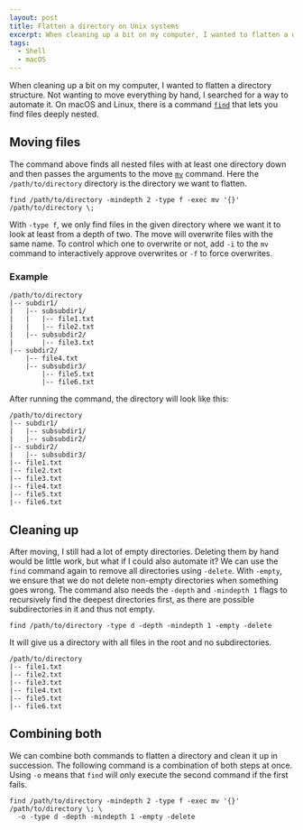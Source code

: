 ```yaml
---
layout: post
title: Flatten a directory on Unix systems
excerpt: When cleaning up a bit on my computer, I wanted to flatten a directory structure. Not wanting to move everything by hand, I searched for a way to automate it.
tags: 
  - Shell
  - macOS
---
```


When cleaning up a bit on my computer, I wanted to flatten a directory structure.
Not wanting to move everything by hand, I searched for a way to automate it.
On macOS and Linux, there is a command [`find`][1] that lets you find files deeply nested.

## Moving files

The command above finds all nested files with at least one directory down and then passes the arguments to the move [`mv`][2] command.
Here the `/path/to/directory` directory is the directory we want to flatten.

```shell
find /path/to/directory -mindepth 2 -type f -exec mv '{}' /path/to/directory \;
```

With `-type f`, we only find files in the given directory where we want it to look at least from a depth of two.
The move will overwrite files with the same name.
To control which one to overwrite or not, add `-i` to the `mv` command to interactively approve overwrites or `-f` to force overwrites.

### Example

```
/path/to/directory
|-- subdir1/
|   |-- subsubdir1/
|   |   |-- file1.txt
|   |   |-- file2.txt
|   |-- subsubdir2/
|       |-- file3.txt
|-- subdir2/
    |-- file4.txt
    |-- subsubdir3/
        |-- file5.txt
        |-- file6.txt
```

After running the command, the directory will look like this:

```
/path/to/directory
|-- subdir1/
|   |-- subsubdir1/
|   |-- subsubdir2/
|-- subdir2/
|   |-- subsubdir3/
|-- file1.txt
|-- file2.txt
|-- file3.txt
|-- file4.txt
|-- file5.txt
|-- file6.txt
```

## Cleaning up

After moving, I still had a lot of empty directories.
Deleting them by hand would be little work, but what if I could also automate it?
We can use the `find` command again to remove all directories using `-delete`.
With `-empty`, we ensure that we do not delete non-empty directories when something goes wrong.
The command also needs the `-depth` and `-mindepth 1` flags to recursively find the deepest directories first, as there are possible subdirectories in it and thus not empty.

```shell
find /path/to/directory -type d -depth -mindepth 1 -empty -delete
```

It will give us a directory with all files in the root and no subdirectories.

```
/path/to/directory
|-- file1.txt
|-- file2.txt
|-- file3.txt
|-- file4.txt
|-- file5.txt
|-- file6.txt
```

## Combining both

We can combine both commands to flatten a directory and clean it up in succession.
The following command is a combination of both steps at once.
Using `-o` means that `find` will only execute the second command if the first fails.

```shell
find /path/to/directory -mindepth 2 -type f -exec mv '{}' /path/to/directory \; \
  -o -type d -depth -mindepth 1 -empty -delete
```

[1]: https://man7.org/linux/man-pages/man1/find.1.html
[2]: https://man7.org/linux/man-pages/man1/mv.1.html
